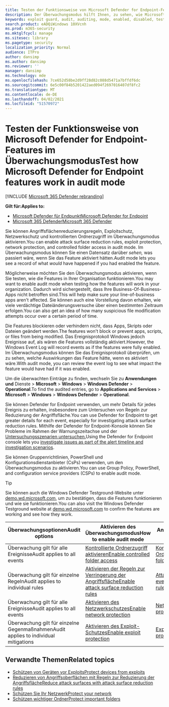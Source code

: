 ```yaml
---
title: Testen der Funktionsweise von Microsoft Defender for Endpoint-Features im Überwachungsmodus
description: Der Überwachungsmodus hilft Ihnen, zu sehen, wie Microsoft Defender for Endpoint Ihre Geräte schützen würde, wenn sie aktiviert wäre.
keywords: exploit guard, audit, auditing, mode, enabled, disabled, test, demo, evaluate, lab
search.product: eADQiWindows 10XVcnh
ms.prod: m365-security
ms.mktglfcycl: manage
ms.sitesec: library
ms.pagetype: security
localization_priority: Normal
audience: ITPro
author: dansimp
ms.author: dansimp
ms.reviewer: ''
manager: dansimp
ms.technology: mde
ms.openlocfilehash: 7ce652d58be2d9ff28d82c088d5471a7bffdf6dc
ms.sourcegitcommit: 6e5c00f84b5201422aed094f2697016407df8fc2
ms.translationtype: MT
ms.contentlocale: de-DE
ms.lasthandoff: 04/02/2021
ms.locfileid: "51570972"
---
```

# <a name="test-how-microsoft-defender-for-endpoint-features-work-in-audit-mode"></a><span data-ttu-id="e2d73-104">Testen der Funktionsweise von Microsoft Defender for Endpoint-Features im Überwachungsmodus</span><span class="sxs-lookup"><span data-stu-id="e2d73-104">Test how Microsoft Defender for Endpoint features work in audit mode</span></span>

[!INCLUDE [Microsoft 365 Defender rebranding](../../includes/microsoft-defender.md)]

<span data-ttu-id="e2d73-105">**Gilt für:**</span><span class="sxs-lookup"><span data-stu-id="e2d73-105">**Applies to:**</span></span>
- [<span data-ttu-id="e2d73-106">Microsoft Defender für Endpunkt</span><span class="sxs-lookup"><span data-stu-id="e2d73-106">Microsoft Defender for Endpoint</span></span>](https://go.microsoft.com/fwlink/?linkid=2154037)
- [<span data-ttu-id="e2d73-107">Microsoft 365 Defender</span><span class="sxs-lookup"><span data-stu-id="e2d73-107">Microsoft 365 Defender</span></span>](https://go.microsoft.com/fwlink/?linkid=2118804)


<span data-ttu-id="e2d73-108">Sie können Angriffsflächenreduzierungsregeln, Exploitschutz, Netzwerkschutz und kontrollierten Ordnerzugriff im Überwachungsmodus aktivieren.</span><span class="sxs-lookup"><span data-stu-id="e2d73-108">You can enable attack surface reduction rules, exploit protection, network protection, and controlled folder access in audit mode.</span></span> <span data-ttu-id="e2d73-109">Im Überwachungsmodus können Sie einen Datensatz darüber *sehen,* was passiert wäre, wenn Sie das Feature aktiviert hätten.</span><span class="sxs-lookup"><span data-stu-id="e2d73-109">Audit mode lets you see a record of what *would* have happened if you had enabled the feature.</span></span>

<span data-ttu-id="e2d73-110">Möglicherweise möchten Sie den Überwachungsmodus aktivieren, wenn Sie testen, wie die Features in Ihrer Organisation funktionieren.</span><span class="sxs-lookup"><span data-stu-id="e2d73-110">You may want to enable audit mode when testing how the features will work in your organization.</span></span> <span data-ttu-id="e2d73-111">Dadurch wird sichergestellt, dass Ihre Business-Of-Business-Apps nicht betroffen sind.</span><span class="sxs-lookup"><span data-stu-id="e2d73-111">This will help make sure your line-of-business apps aren't affected.</span></span> <span data-ttu-id="e2d73-112">Sie können auch eine Vorstellung davon erhalten, wie viele verdächtige Dateiänderungsversuche über einen bestimmten Zeitraum erfolgen.</span><span class="sxs-lookup"><span data-stu-id="e2d73-112">You can also get an idea of how many suspicious file modification attempts occur over a certain period of time.</span></span>

<span data-ttu-id="e2d73-113">Die Features blockieren oder verhindern nicht, dass Apps, Skripts oder Dateien geändert werden.</span><span class="sxs-lookup"><span data-stu-id="e2d73-113">The features won't block or prevent apps, scripts, or files from being modified.</span></span> <span data-ttu-id="e2d73-114">Das Ereignisprotokoll Windows jedoch Ereignisse auf, als wären die Features vollständig aktiviert.</span><span class="sxs-lookup"><span data-stu-id="e2d73-114">However, the Windows Event Log will record events as if the features were fully enabled.</span></span> <span data-ttu-id="e2d73-115">Im Überwachungsmodus können Sie das Ereignisprotokoll überprüfen, um zu sehen, welche Auswirkungen das Feature hätte, wenn es aktiviert wäre.</span><span class="sxs-lookup"><span data-stu-id="e2d73-115">With audit mode, you can review the event log to see what impact the feature would have had if it was enabled.</span></span>

<span data-ttu-id="e2d73-116">Um die überwachten Einträge zu finden, wechseln Sie zu **Anwendungen und** Dienste  >  **Microsoft**  >  **Windows**  >  **Windows Defender**  >  **Operational**.</span><span class="sxs-lookup"><span data-stu-id="e2d73-116">To find the audited entries, go to **Applications and Services** > **Microsoft** > **Windows** > **Windows Defender** > **Operational**.</span></span>

<span data-ttu-id="e2d73-117">Sie können Defender for Endpoint verwenden, um mehr Details für jedes Ereignis zu erhalten, insbesondere zum Untersuchen von Regeln zur Reduzierung der Angriffsfläche.</span><span class="sxs-lookup"><span data-stu-id="e2d73-117">You can use Defender for Endpoint to get greater details for each event, especially for investigating attack surface reduction rules.</span></span> <span data-ttu-id="e2d73-118">Mithilfe der Defender for Endpoint-Konsole können Sie Probleme im Rahmen der Warnungszeitachse und der [Untersuchungsszenarien untersuchen.](investigate-alerts.md)</span><span class="sxs-lookup"><span data-stu-id="e2d73-118">Using the Defender for Endpoint console lets you [investigate issues as part of the alert timeline and investigation scenarios](investigate-alerts.md).</span></span>

<span data-ttu-id="e2d73-119">Sie können Gruppenrichtlinien, PowerShell und Konfigurationsdienstanbieter (CsPs) verwenden, um den Überwachungsmodus zu aktivieren.</span><span class="sxs-lookup"><span data-stu-id="e2d73-119">You can use Group Policy, PowerShell, and configuration service providers (CSPs) to enable audit mode.</span></span>

> [!TIP]
> <span data-ttu-id="e2d73-120">Sie können auch die Windows Defender Testground-Website unter [demo.wd.microsoft.com,](https://demo.wd.microsoft.com?ocid=cx-wddocs-testground) um zu bestätigen, dass die Features funktionieren und wie sie funktionieren.</span><span class="sxs-lookup"><span data-stu-id="e2d73-120">You can also visit the Windows Defender Testground website at [demo.wd.microsoft.com](https://demo.wd.microsoft.com?ocid=cx-wddocs-testground) to confirm the features are working and see how they work.</span></span>

 <span data-ttu-id="e2d73-121">**Überwachungsoptionen**</span><span class="sxs-lookup"><span data-stu-id="e2d73-121">**Audit options**</span></span> | <span data-ttu-id="e2d73-122">**Aktivieren des Überwachungsmodus**</span><span class="sxs-lookup"><span data-stu-id="e2d73-122">**How to enable audit mode**</span></span> | <span data-ttu-id="e2d73-123">**Anzeigen von Ereignissen**</span><span class="sxs-lookup"><span data-stu-id="e2d73-123">**How to view events**</span></span>
|---------|---------|---------|
| <span data-ttu-id="e2d73-124">Überwachung gilt für alle Ereignisse</span><span class="sxs-lookup"><span data-stu-id="e2d73-124">Audit applies to all events</span></span> | [<span data-ttu-id="e2d73-125">Kontrollierte Ordnerzugriff aktivieren</span><span class="sxs-lookup"><span data-stu-id="e2d73-125">Enable controlled folder access</span></span>](enable-controlled-folders.md) | [<span data-ttu-id="e2d73-126">Kontrollierte Ordnerzugriffsereignisse</span><span class="sxs-lookup"><span data-stu-id="e2d73-126">Controlled folder access events</span></span>](evaluate-controlled-folder-access.md#review-controlled-folder-access-events-in-windows-event-viewer)
| <span data-ttu-id="e2d73-127">Überwachung gilt für einzelne Regeln</span><span class="sxs-lookup"><span data-stu-id="e2d73-127">Audit applies to individual rules</span></span> | [<span data-ttu-id="e2d73-128">Aktivieren der Regeln zur Verringerung der Angriffsfläche</span><span class="sxs-lookup"><span data-stu-id="e2d73-128">Enable attack surface reduction rules</span></span>](enable-attack-surface-reduction.md) | [<span data-ttu-id="e2d73-129">Attack surface reduction rule events</span><span class="sxs-lookup"><span data-stu-id="e2d73-129">Attack surface reduction rule events</span></span>](evaluate-attack-surface-reduction.md#review-attack-surface-reduction-events-in-windows-event-viewer)
| <span data-ttu-id="e2d73-130">Überwachung gilt für alle Ereignisse</span><span class="sxs-lookup"><span data-stu-id="e2d73-130">Audit applies to all events</span></span> | [<span data-ttu-id="e2d73-131">Aktivieren des Netzwerkschutzes</span><span class="sxs-lookup"><span data-stu-id="e2d73-131">Enable network protection</span></span>](enable-network-protection.md) | [<span data-ttu-id="e2d73-132">Netzwerkschutzereignisse</span><span class="sxs-lookup"><span data-stu-id="e2d73-132">Network protection events</span></span>](evaluate-network-protection.md#review-network-protection-events-in-windows-event-viewer)
| <span data-ttu-id="e2d73-133">Überwachung gilt für einzelne Gegenmaßnahmen</span><span class="sxs-lookup"><span data-stu-id="e2d73-133">Audit applies to individual mitigations</span></span> | [<span data-ttu-id="e2d73-134">Aktivieren des Exploit-Schutzes</span><span class="sxs-lookup"><span data-stu-id="e2d73-134">Enable exploit protection</span></span>](enable-exploit-protection.md) | [<span data-ttu-id="e2d73-135">Exploit-Schutzereignisse</span><span class="sxs-lookup"><span data-stu-id="e2d73-135">Exploit protection events</span></span>](exploit-protection.md#review-exploit-protection-events-in-windows-event-viewer)

## <a name="related-topics"></a><span data-ttu-id="e2d73-136">Verwandte Themen</span><span class="sxs-lookup"><span data-stu-id="e2d73-136">Related topics</span></span>

* [<span data-ttu-id="e2d73-137">Schützen von Geräten vor Exploits</span><span class="sxs-lookup"><span data-stu-id="e2d73-137">Protect devices from exploits</span></span>](exploit-protection.md)
* [<span data-ttu-id="e2d73-138">Reduzieren von Angriffsoberflächen mit Regeln zur Reduzierung der Angriffsfläche</span><span class="sxs-lookup"><span data-stu-id="e2d73-138">Reduce attack surfaces with attack surface reduction rules</span></span>](attack-surface-reduction.md)
* [<span data-ttu-id="e2d73-139">Schützen Sie Ihr Netzwerk</span><span class="sxs-lookup"><span data-stu-id="e2d73-139">Protect your network</span></span>](network-protection.md)
* [<span data-ttu-id="e2d73-140">Schützen wichtiger Ordner</span><span class="sxs-lookup"><span data-stu-id="e2d73-140">Protect important folders</span></span>](controlled-folders.md)
